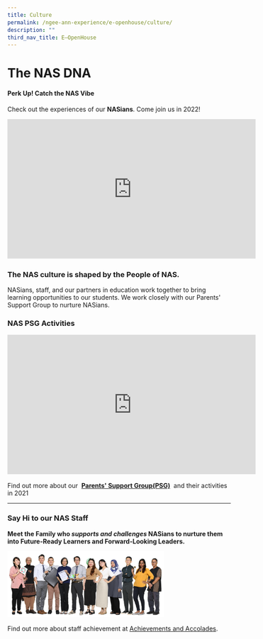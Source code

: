 ```yaml
---
title: Culture
permalink: /ngee-ann-experience/e-openhouse/culture/
description: ""
third_nav_title: E–OpenHouse
---
```

# The NAS DNA

#### **Perk Up!** Catch the NAS Vibe

Check out the experiences of our **NASians**. Come join us in 2022!

<iframe width="560" height="315" src="https://www.youtube.com/embed/pFITov7biC8" title="YouTube video player" frameborder="0" allow="accelerometer; autoplay; clipboard-write; encrypted-media; gyroscope; picture-in-picture; web-share" allowfullscreen></iframe>

### The NAS culture is shaped by the People of NAS.

NASians, staff, and our partners in education work together to bring learning opportunities to our students. We work closely with our Parents' Support Group to nurture NASians.

### NAS PSG Activities

<iframe width="560" height="315" src="https://www.youtube.com/embed/gP2i8A3Wyrc" title="YouTube video player" frameborder="0" allow="accelerometer; autoplay; clipboard-write; encrypted-media; gyroscope; picture-in-picture; web-share" allowfullscreen></iframe>

Find out more about our  **[Parents' Support Group(PSG)](/links-for-parents/parents-support-group-psg)**  and their activities in 2021

  
<hr>

### Say Hi to our NAS Staff

**Meet the Family who _supports and challenges_ NASians to nurture them into Future-Ready Learners and Forward-Looking Leaders.**

<img src="/images/Staff.png" 
     style="width:70%">
		 
Find out more about staff achievement at [Achievements and Accolades](/about-us/achievements-and-accolades).